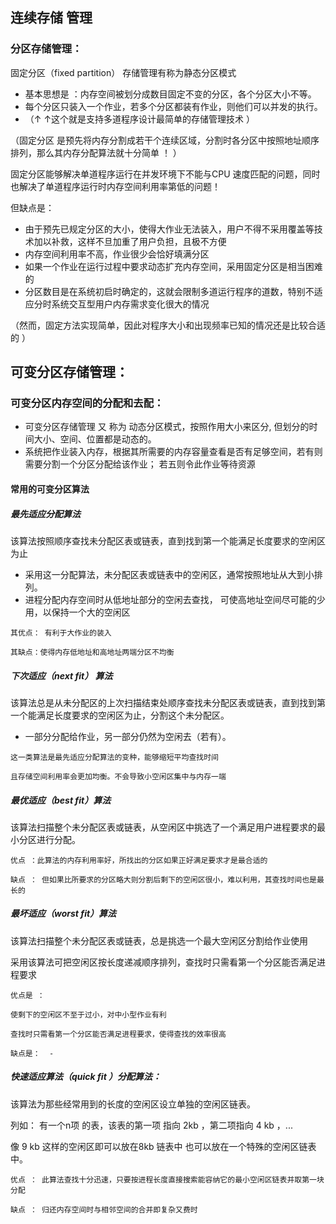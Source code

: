  ## 连续存储 管理
 
 
 ### 分区存储管理：
  固定分区（fixed partition） 存储管理有称为静态分区模式

- 基本思想是 ：内存空间被划分成数目固定不变的分区，各个分区大小不等。
- 每个分区只装入一个作业，若多个分区都装有作业，则他们可以并发的执行。
- （↑ ↑这个就是支持多道程序设计最简单的存储管理技术 ）

（固定分区 是预先将内存分割成若干个连续区域，分割时各分区中按照地址顺序排列，那么其内存分配算法就十分简单 ！ ）


固定分区能够解决单道程序运行在并发环境下不能与CPU 速度匹配的问题，同时也解决了单道程序运行时内存空间利用率第低的问题！

但缺点是：
- 由于预先已规定分区的大小，使得大作业无法装入，用户不得不采用覆盖等技术加以补救，这样不旦加重了用户负担，且极不方便
- 内存空间利用率不高，作业很少会恰好填满分区
- 如果一个作业在运行过程中要求动态扩充内存空间，采用固定分区是相当困难的
- 分区数目是在系统初启时确定的，这就会限制多道运行程序的道数，特别不适应分时系统交互型用户内存需求变化很大的情况

（然而，固定方法实现简单，因此对程序大小和出现频率已知的情况还是比较合适的 ）


## 可变分区存储管理：

### 可变分区内存空间的分配和去配：

- 可变分区存储管理 又 称为 动态分区模式，按照作用大小来区分, 但划分的时间大小、空间、位置都是动态的。
- 系统把作业装入内存，根据其所需要的内存容量查看是否有足够空间，若有则需要分割一个分区分配给该作业； 若五则令此作业等待资源

#### 常用的可变分区算法

##### 最先适应分配算法
该算法按照顺序查找未分配区表或链表，直到找到第一个能满足长度要求的空闲区为止
-  采用这一分配算法，未分配区表或链表中的空闲区，通常按照地址从大到小排列。
-  进程分配内存空间时从低地址部分的空闲去查找， 可使高地址空间尽可能的少用，以保持一个大的空闲区
```
其优点： 有利于大作业的装入

其缺点：使得内存低地址和高地址两端分区不均衡 
```
##### 下次适应（next  fit） 算法
该算法总是从未分配区的上次扫描结束处顺序查找未分配区表或链表，直到找到第一个能满足长度要求的空闲区为止，分割这个未分配区。
- 一部分分配给作业，另一部分仍然为空闲去（若有）。
```
这一类算法是最先适应分配算法的变种，能够缩短平均查找时间

且存储空间利用率会更加均衡。不会导致小空闲区集中与内存一端
```
##### 最优适应（best fit）算法
该算法扫描整个未分配区表或链表，从空闲区中挑选了一个满足用户进程要求的最小分区进行分配。
```
优点 ：此算法的内存利用率好，所找出的分区如果正好满足要求才是最合适的

缺点 ： 但如果比所要求的分区略大则分割后剩下的空闲区很小，难以利用，其查找时间也是最长的
```


##### 最坏适应（worst fit）算法
该算法扫描整个未分配区表或链表，总是挑选一个最大空闲区分割给作业使用  

采用该算法可把空闲区按长度递减顺序排列，查找时只需看第一个分区能否满足进程要求
```
优点是 ： 

使剩下的空闲区不至于过小，对中小型作业有利

查找时只需看第一个分区能否满足进程要求，使得查找的效率很高

缺点是：  - 
```

##### 快速适应算法（quick fit ）分配算法：

该算法为那些经常用到的长度的空闲区设立单独的空闲区链表。

列如： 有一个n项 的表，该表的第一项 指向 2kb ，第二项指向 4 kb ，...

像 9 kb 这样的空闲区即可以放在8kb 链表中 也可以放在一个特殊的空闲区链表中。
```
优点 ： 此算法查找十分迅速，只要按进程长度直接搜索能容纳它的最小空闲区链表并取第一块分配

缺点 ： 归还内存空间时与相邻空间的合并即复杂又费时
```

















